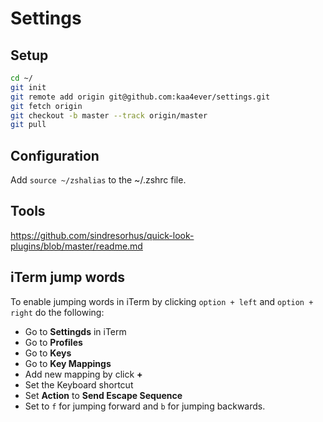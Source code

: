 # Settings

## Setup
```bash
cd ~/
git init
git remote add origin git@github.com:kaa4ever/settings.git
git fetch origin
git checkout -b master --track origin/master
git pull
```

## Configuration
Add `source ~/zshalias` to the ~/.zshrc file.

## Tools
https://github.com/sindresorhus/quick-look-plugins/blob/master/readme.md

## iTerm jump words
To enable jumping words in iTerm by clicking `option + left` and `option + right` do the following:
- Go to __Settingds__ in iTerm
- Go to __Profiles__
- Go to __Keys__
- Go to __Key Mappings__
- Add new mapping by click __+__
- Set the Keyboard shortcut
- Set __Action__ to __Send Escape Sequence__
- Set to `f` for jumping forward and `b` for jumping backwards.
